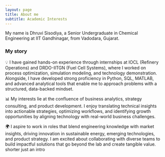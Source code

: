 ```yaml
---
layout: page
title: About me
subtitle: Academic Interests
---
```


My name is Dhruvi Sisodiya, a Senior Undergraduate in Chemical Engineering at IIT Gandhinagar, from Vadodara, Gujarat.

### My story

💡 I have gained hands-on experience through internships at IOCL (Refinery Operations) and DRDO-IITGN (Fuel Cell Systems), where I worked on process optimization, simulation modeling, and technology demonstration. Alongside, I have developed strong proficiency in Python, SQL, MATLAB, and advanced analytical tools that enable me to approach problems with a structured, data-backed mindset.

📊 My interests lie at the confluence of business analytics, strategy consulting, and product development. I enjoy translating technical insights into actionable strategies, optimizing workflows, and identifying growth opportunities by aligning technology with real-world business challenges.

🌍 I aspire to work in roles that blend engineering knowledge with market insights, driving innovation in sustainable energy, emerging technologies, and product strategy. I am excited about collaborating with diverse teams to build impactful solutions that go beyond the lab and create tangible value. shorter just an intro

<!-- To be honest, I'm having some trouble remembering right now, so why don't you just watch [my movie](https://en.wikipedia.org/wiki/The_Princess_Bride_%28film%29) and it will answer **all** your questions. -->

